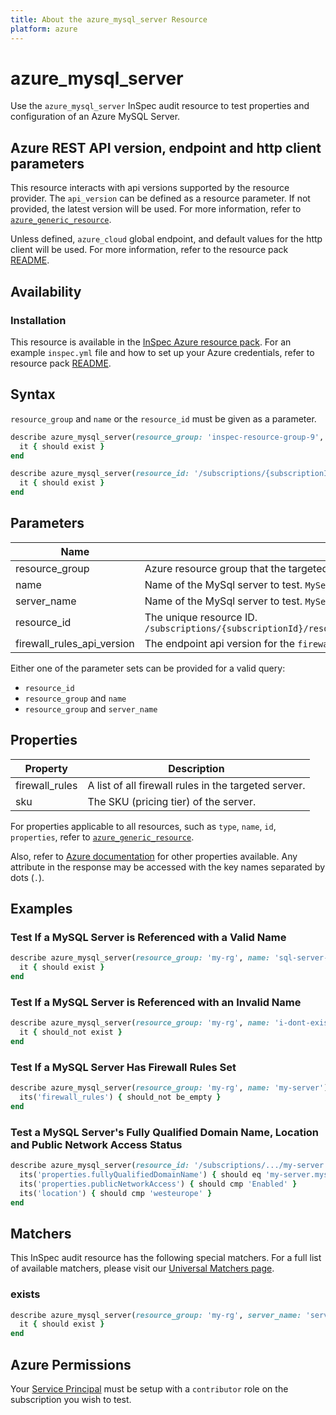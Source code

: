 ```yaml
---
title: About the azure_mysql_server Resource
platform: azure
---
```


# azure_mysql_server

Use the `azure_mysql_server` InSpec audit resource to test properties and configuration of an Azure MySQL Server.

## Azure REST API version, endpoint and http client parameters

This resource interacts with api versions supported by the resource provider.
The `api_version` can be defined as a resource parameter.
If not provided, the latest version will be used.
For more information, refer to [`azure_generic_resource`](azure_generic_resource.md).

Unless defined, `azure_cloud` global endpoint, and default values for the http client will be used.
For more information, refer to the resource pack [README](../../README.md). 

## Availability

### Installation

This resource is available in the [InSpec Azure resource pack](https://github.com/inspec/inspec-azure). 
For an example `inspec.yml` file and how to set up your Azure credentials, refer to resource pack [README](../../README.md#Service-Principal).

## Syntax

`resource_group` and `name` or the `resource_id` must be given as a parameter.
```ruby
describe azure_mysql_server(resource_group: 'inspec-resource-group-9', name: 'example_server') do
  it { should exist }
end
```
```ruby
describe azure_mysql_server(resource_id: '/subscriptions/{subscriptionId}/resourceGroups/{resourceGroup}/providers/Microsoft.DBforMySQL/servers/{serverName}') do
  it { should exist }
end
```
## Parameters

| Name                           | Description                                                                       |
|--------------------------------|-----------------------------------------------------------------------------------|
| resource_group                 | Azure resource group that the targeted resource resides in. `MyResourceGroup`     |
| name                           | Name of the MySql server to test. `MyServer`                                      |
| server_name                    | Name of the MySql server to test. `MyServer`. This is for backward compatibility, use `name` instead. |
| resource_id                    | The unique resource ID. `/subscriptions/{subscriptionId}/resourceGroups/{resourceGroup}/providers/Microsoft.DBforMySQL/servers/{serverName}` |
| firewall_rules_api_version     | The endpoint api version for the `firewall_rules` property. The latest version will be used unless provided. |

Either one of the parameter sets can be provided for a valid query:
- `resource_id`
- `resource_group` and `name`
- `resource_group` and `server_name`

## Properties

| Property          | Description |
|-------------------|-------------|
| firewall_rules    | A list of all firewall rules in the targeted server. |
| sku               | The SKU (pricing tier) of the server. |

For properties applicable to all resources, such as `type`, `name`, `id`, `properties`, refer to [`azure_generic_resource`](azure_generic_resource.md#properties).

Also, refer to [Azure documentation](https://docs.microsoft.com/en-us/rest/api/mysql/servers/get#server) for other properties available. 
Any attribute in the response may be accessed with the key names separated by dots (`.`).

## Examples

### Test If a MySQL Server is Referenced with a Valid Name
```ruby
describe azure_mysql_server(resource_group: 'my-rg', name: 'sql-server-1') do
  it { should exist }
end
```
### Test If a MySQL Server is Referenced with an Invalid Name
```ruby
describe azure_mysql_server(resource_group: 'my-rg', name: 'i-dont-exist') do
  it { should_not exist }
end
```    
### Test If a MySQL Server Has Firewall Rules Set
```ruby
describe azure_mysql_server(resource_group: 'my-rg', name: 'my-server') do
  its('firewall_rules') { should_not be_empty }
end
```        
### Test a MySQL Server's Fully Qualified Domain Name, Location and Public Network Access Status
```ruby
describe azure_mysql_server(resource_id: '/subscriptions/.../my-server') do
  its('properties.fullyQualifiedDomainName') { should eq 'my-server.mysql.database.azure.com' }
  its('properties.publicNetworkAccess') { should cmp 'Enabled' }
  its('location') { should cmp 'westeurope' }
end
```
## Matchers

This InSpec audit resource has the following special matchers. For a full list of available matchers, please visit our [Universal Matchers page](/inspec/matchers/).

### exists
```ruby
describe azure_mysql_server(resource_group: 'my-rg', server_name: 'server-name-1') do
  it { should exist }
end
```
## Azure Permissions

Your [Service Principal](https://docs.microsoft.com/en-us/azure/azure-resource-manager/resource-group-create-service-principal-portal) must be setup with a `contributor` role on the subscription you wish to test.
